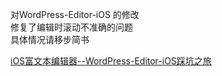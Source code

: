 对WordPress-Editor-iOS 的修改<br>
修复了编辑时滚动不准确的问题<br>
具体情况请移步简书<br>

[iOS富文本编辑器--WordPress-Editor-iOS踩坑之旅](https://www.jianshu.com/p/7ef089daea96)
